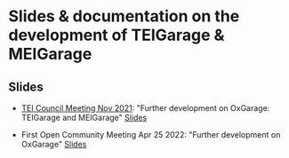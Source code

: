 # Slides & documentation on the development of TEIGarage & MEIGarage

## Slides

* [TEI Council Meeting Nov 2021](https://tei-c.org/Activities/Council/Meetings/): "Further development on OxGarage: TEIGarage and MEIGarage" [Slides](https://anneferger.github.io/MEITEIGarage/further_development_OxGarage/)

* First Open Community Meeting Apr 25 2022: "Further development on OxGarage" [Slides](https://anneferger.github.io/MEITEIGarage/community_meeting/)